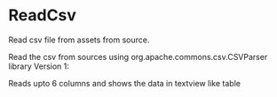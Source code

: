 # ReadCsv
Read csv file from assets from source.

Read the csv from sources using org.apache.commons.csv.CSVParser library 
Version 1: 

Reads upto 6 columns and shows the data in textview like table 




